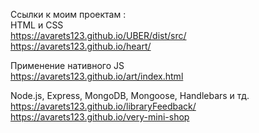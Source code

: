 Ссылки к моим проектам :  
HTML и CSS  
https://avarets123.github.io/UBER/dist/src/  
https://avarets123.github.io/heart/  
  
  Применение нативного JS  
  https://avarets123.github.io/art/index.html
  
Node.js, Express, MongoDB, Mongoose, Handlebars и тд.  
https://avarets123.github.io/libraryFeedback/  
https://avarets123.github.io/very-mini-shop
